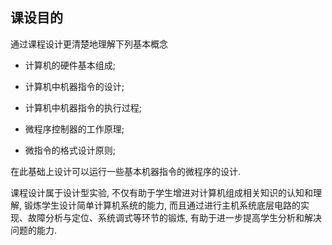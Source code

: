 ## 课设目的
通过课程设计更清楚地理解下列基本概念
- 计算机的硬件基本组成;

- 计算机中机器指令的设计;

- 计算机中机器指令的执行过程;

- 微程序控制器的工作原理;

- 微指令的格式设计原则;

在此基础上设计可以运行一些基本机器指令的微程序的设计.

课程设计属于设计型实验, 不仅有助于学生增进对计算机组成相关知识的认知和理解, 锻炼学生设计简单计算机系统的能力, 而且通过进行主机系统底层电路的实现、故障分析与定位、系统调式等环节的锻炼, 有助于进一步提高学生分析和解决问题的能力.

